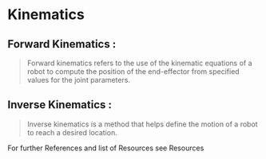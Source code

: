 # Kinematics

## Forward Kinematics :
> Forward kinematics refers to the
> use of the kinematic equations of a robot 
> to compute the position of the end-effector 
> from specified values for the joint parameters.

## Inverse Kinematics :
> Inverse kinematics is a method that helps
> define the motion of a robot to reach a desired location. 

For further References and list of Resources see Resources